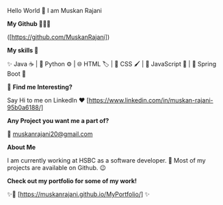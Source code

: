 Hello World 👋 I am Muskan Rajani

**My Github 👩🏻‍💻** 

([https://github.com/MuskanRajani])

**My skills 🚀**

✨ Java ☕ |  🐍 Python ⚙️ | 🌐 HTML 🏷️ | 🎨 CSS 🖌️ | 📜 JavaScript 🚀 | 🌱 Spring Boot 🌿

🎯 **Find me Interesting?**

Say Hi to me on LinkedIn ❤️ [https://www.linkedin.com/in/muskan-rajani-95b0a6188/]

**Any Project you want me a part of?** 

💌 muskanrajani20@gmail.com

**About Me**

I am currently working at HSBC as a software developer. 👾
Most of my projects are available on Github. 😉

**Check out my portfolio for some of my work!**

✨🔗 [https://muskanrajani.github.io/MyPortfolio/] ✨
